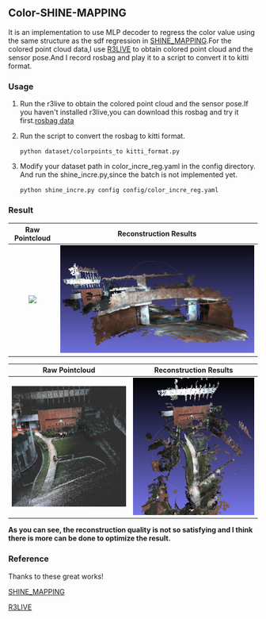 ## Color-SHINE-MAPPING

It is an implementation to use MLP decoder to regress the color value using the same structure as the sdf regression in [SHINE_MAPPING](https://github.com/PRBonn/SHINE_mapping/issues/24).For the colored point cloud data,I use [R3LIVE](https://github.com/hku-mars/r3live/) to obtain colored point cloud and the sensor pose.And I record rosbag and play it to a script to convert it to kitti format.

### Usage

1. Run the r3live to obtain the colored point cloud and the sensor pose.If you haven't installed r3live,you can download this rosbag and try it first.[rosbag data](https://drive.google.com/file/d/1CccP_ii59UB_HPr5pQj-noFEpS86zUe7/view?usp=drive_link)
  
2. Run the script to convert the rosbag to kitti format.
   ```
   python dataset/colorpoints_to kitti_format.py
   ```

3. Modify your dataset path in color_incre_reg.yaml in the  config directory. And run the shine_incre.py,since the batch is not implemented yet.
   ```
   python shine_incre.py config config/color_incre_reg.yaml
   ```

### Result 


Raw Pointcloud | Reconstruction Results |
:-: | :-: |
<img src='https://github.com/ZorAttC/COLOR_SHINE_MAPPING/blob/master/IMG/2023-12-22%2020-36-17%20%E7%9A%84%E5%B1%8F%E5%B9%95%E6%88%AA%E5%9B%BE.png'> | <img src='https://github.com/ZorAttC/COLOR_SHINE_MAPPING/blob/master/IMG/2023-12-20%2022-38-00%20%E7%9A%84%E5%B1%8F%E5%B9%95%E6%88%AA%E5%9B%BE.png'> |


Raw Pointcloud | Reconstruction Results |
:-: | :-: |
<img src='https://github.com/ZorAttC/COLOR_SHINE_MAPPING/blob/master/IMG/2023-12-22%2020-33-58%20%E7%9A%84%E5%B1%8F%E5%B9%95%E6%88%AA%E5%9B%BE.png'> | <img src='https://github.com/ZorAttC/COLOR_SHINE_MAPPING/blob/master/IMG/2023-12-20%2022-39-17%20%E7%9A%84%E5%B1%8F%E5%B9%95%E6%88%AA%E5%9B%BE.png'> |


**As you can see, the reconstruction quality is not so satisfying and I think there is more can be done to optimize the result.**
### Reference
Thanks to these great works!

[SHINE_MAPPING](https://github.com/PRBonn/SHINE_mapping/issues/24)

[R3LIVE](https://github.com/hku-mars/r3live/)
